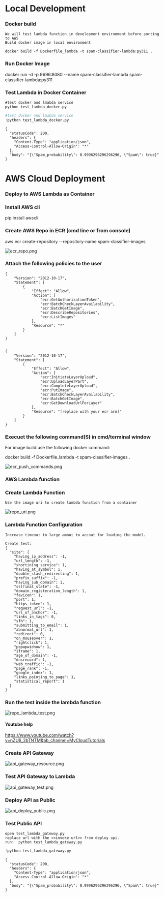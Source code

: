 # Local Development
### Docker build
```
We will test lambda function in development environment before porting to AWS
Build docker image in local environment 

docker build -f Dockerfile_lambda -t spam-classifier-lambda:py311 .
```

### Run Docker Image

docker run -d -p 9696:8080 --name spam-classifier-lambda spam-classifier-lambda:py311


### Test Lambda in Docker Container

```
#test docker and lmabda service
python test_lambda_docker.py

```


```python
#test docker and lmabda service
!python test_lambda_docker.py
```

    {
      "statusCode": 200,
      "headers": {
        "Content-Type": "application/json",
        "Access-Control-Allow-Origin": "*"
      },
      "body": "{\"Spam_probability\": 0.9996296296296296, \"Spam\": true}"
    }
    

# AWS Cloud Deployment
### Deploy to AWS Lambda as Container

### Install AWS cli
pip install awscli

### Create AWS Repo in ECR (cmd line or from console)

aws ecr create-repository --repository-name spam-classifier-images

![ecr_repo.png](README_AWS_files/ecr_repo.png)



### Attach the following policies to the user
```
{
    "Version": "2012-10-17",
    "Statement": [
        {
            "Effect": "Allow",
            "Action": [
                "ecr:GetAuthorizationToken",
                "ecr:BatchCheckLayerAvailability",
                "ecr:BatchGetImage",
                "ecr:DescribeRepositories",
                "ecr:ListImages"
            ],
            "Resource": "*"
        }
    ]
}


{
    "Version": "2012-10-17",
    "Statement": [
        {
            "Effect": "Allow",
            "Action": [
                "ecr:InitiateLayerUpload",
                "ecr:UploadLayerPart",
                "ecr:CompleteLayerUpload",
                "ecr:PutImage",
                "ecr:BatchCheckLayerAvailability",
                "ecr:BatchGetImage",
                "ecr:GetDownloadUrlForLayer"
            ],
            "Resource": "[replace with your ecr arn]"
        }
    ]
}

```

### Execuet the following command(S) in cmd/terminal window 

For image build use the following docker command:

docker build -f Dockerfile_lambda -t spam-classifier-images .

![ecr_push_commands.png](README_AWS_files/ecr_push_commands.png)

### AWS Lambda function

### Create Lambda Function
```
Use the image uri to create lambda function from a container
```
![repo_uri.png](README_AWS_files/repo_uri.png)

### Lambda Function Configuration
```
Increase timeout to large amout to accout for loading the model.

Create test:
{
  "site": {
    "having_ip_address": -1,
    "url_length": -1,
    "shortining_service": 1,
    "having_at_symbol": 1,
    "double_slash_redirecting": 1,
    "prefix_suffix": -1,
    "having_sub_domain": 1,
    "sslfinal_state": -1,
    "domain_registeration_length": 1,
    "favicon": 1,
    "port": 1,
    "https_token": 1,
    "request_url": -1,
    "url_of_anchor": -1,
    "links_in_tags": 0,
    "sfh": 1,
    "submitting_to_email": 1,
    "abnormal_url": 1,
    "redirect": 0,
    "on_mouseover": 1,
    "rightclick": 1,
    "popupwidnow": 1,
    "iframe": 1,
    "age_of_domain": -1,
    "dnsrecord": 1,
    "web_traffic": -1,
    "page_rank": -1,
    "google_index": 1,
    "links_pointing_to_page": 1,
    "statistical_report": 1
  }
}
```

### Run the test inside the lambda function

![repo_lambda_test.png](README_AWS_files/repo_lambda_test.png)

#### Youtube help

https://www.youtube.com/watch?v=nZU9_2bTNTM&ab_channel=MyCloudTutorials

### Create API Gateway

![api_gateway_resource.png](README_AWS_files/api_gateway_resource.png)

### Test API Gateway to Lambda
![api_gateway_test.png](README_AWS_files/api_gateway_test.png)

### Deploy API as Public
![api_deploy_public.png](README_AWS_files/api_deploy_public.png)

###  Test Public API
```
open test_lambda_gateway.py
replace url with the <<invoke url>> from deploy api.
run:  python test_lambda_gateway.py

```


```python
!python test_lambda_gateway.py
```

    {
      "statusCode": 200,
      "headers": {
        "Content-Type": "application/json",
        "Access-Control-Allow-Origin": "*"
      },
      "body": "{\"Spam_probability\": 0.9996296296296296, \"Spam\": true}"
    }
    


